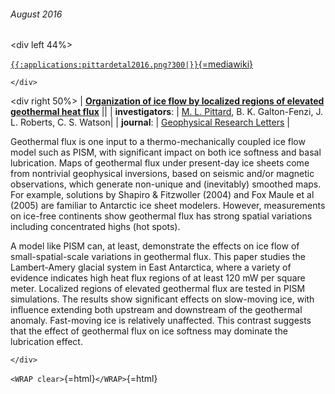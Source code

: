 ###### August 2016

\<div left 44%\>

[`{{:applications:pittardetal2016.png?300|}}`{=mediawiki}](http://www.the-cryosphere.net/10/639/2016/)

```{=html}
</div>
```
\<div right 50%\> \| **[Organization of ice flow by localized regions
of elevated geothermal heat
flux](http://dx.doi.org/10.1002/2016GL068436)** \|\| \|
**investigators**: \| [M. L.
Pittard](http://www.utas.edu.au/geophysics), B. K.
Galton-Fenzi, J. L. Roberts, C. S. Watson\| \| **journal**: \|
[Geophysical Research
Letters](http://agupubs.onlinelibrary.wiley.com/agu/journal/10.1002/(ISSN)1944-8007/)
\|

Geothermal flux is one input to a thermo-mechanically coupled ice flow
model such as PISM, with significant impact on both ice softness and
basal lubrication. Maps of geothermal flux under present-day ice sheets
come from nontrivial geophysical inversions, based on seismic and/or
magnetic observations, which generate non-unique and (inevitably)
smoothed maps. For example, solutions by Shapiro & Fitzwoller (2004) and
Fox Maule et al (2005) are familiar to Antarctic ice sheet modelers.
However, measurements on ice-free continents show geothermal flux has
strong spatial variations including concentrated highs (hot spots).

A model like PISM can, at least, demonstrate the effects on ice flow of
small-spatial-scale variations in geothermal flux. This paper studies
the Lambert-Amery glacial system in East Antarctica, where a variety of
evidence indicates high heat flux regions of at least 120 mW per square
meter. Localized regions of elevated geothermal flux are tested in PISM
simulations. The results show significant effects on slow-moving ice,
with influence extending both upstream and downstream of the geothermal
anomaly. Fast-moving ice is relatively unaffected. This contrast
suggests that the effect of geothermal flux on ice softness may dominate
the lubrication effect.

```{=html}
</div>
```
`<WRAP clear>`{=html}`</WRAP>`{=html}
